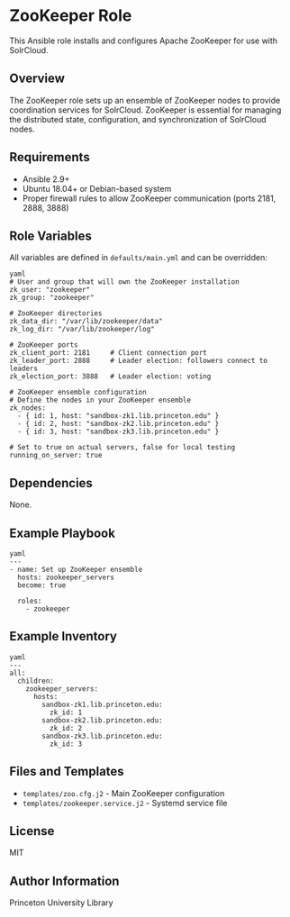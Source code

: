# ZooKeeper Role

This Ansible role installs and configures Apache ZooKeeper for use with SolrCloud.

## Overview

The ZooKeeper role sets up an ensemble of ZooKeeper nodes to provide coordination services for SolrCloud. ZooKeeper is essential for managing the distributed state, configuration, and synchronization of SolrCloud nodes.

## Requirements

* Ansible 2.9+
* Ubuntu 18.04+ or Debian-based system
* Proper firewall rules to allow ZooKeeper communication (ports 2181, 2888, 3888)

## Role Variables

All variables are defined in `defaults/main.yml` and can be overridden:

```
yaml
# User and group that will own the ZooKeeper installation
zk_user: "zookeeper"
zk_group: "zookeeper"

# ZooKeeper directories
zk_data_dir: "/var/lib/zookeeper/data"
zk_log_dir: "/var/lib/zookeeper/log"

# ZooKeeper ports
zk_client_port: 2181     # Client connection port
zk_leader_port: 2888     # Leader election: followers connect to leaders
zk_election_port: 3888   # Leader election: voting

# ZooKeeper ensemble configuration
# Define the nodes in your ZooKeeper ensemble
zk_nodes:
  - { id: 1, host: "sandbox-zk1.lib.princeton.edu" }
  - { id: 2, host: "sandbox-zk2.lib.princeton.edu" }
  - { id: 3, host: "sandbox-zk3.lib.princeton.edu" }

# Set to true on actual servers, false for local testing
running_on_server: true
```

## Dependencies

None.

## Example Playbook

```
yaml
---
- name: Set up ZooKeeper ensemble
  hosts: zookeeper_servers
  become: true
  
  roles:
    - zookeeper
```

## Example Inventory

```
yaml
---
all:
  children:
    zookeeper_servers:
      hosts:
        sandbox-zk1.lib.princeton.edu:
          zk_id: 1
        sandbox-zk2.lib.princeton.edu:
          zk_id: 2
        sandbox-zk3.lib.princeton.edu:
          zk_id: 3
```

## Files and Templates

* `templates/zoo.cfg.j2` - Main ZooKeeper configuration
* `templates/zookeeper.service.j2` - Systemd service file

## License

MIT

## Author Information

Princeton University Library
